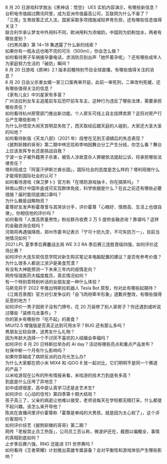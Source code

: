 8 月 20 日游戏科学放出《黑神话：悟空》 UE5 实机内容演示，有哪些新信息？  
台积电市值超过腾讯阿里，成为亚洲市值最高公司，互联网为什么不香了？  
「三孩」生育政策正式入法，国家采取多项措施减轻养育负担，还有哪些信息值得关注？  
联合利华承认梦龙中外用料不同，欧洲用料为浓缩奶，中国则为奶粉加水，两者有哪些差别？  
《扫黑风暴》第 14~18 集透露了什么新的线索？  
如果你有一瓶永远也喝不完的可乐（500ml），你会怎么做？  
如何看待男子车祸接孕妻电话，求消防员别出声「她怀着孕呢」？还有哪些成年人为家庭努力生活的「破防」瞬间？  
8 月 20 日游戏《原神》2.1 版本前瞻特别节目全球直播，有哪些值得关注的消息？  
8 月 20 日岳父杀害女婿一家三口案再审开庭，此前一审死刑，二审改判死缓，还有哪些值得关注的信息？  
《家有儿女》中刘星家有多富？  
广州法拉利女车主追尾前车后恐吓前车车主，这种行为违反了哪些法律，需要承担哪些责任？  
如何看待杭州房管部门推出新功能，个人房东可线上自主挂牌卖房？这将对房产行业产生哪些影响？  
为什么孙悟空大闹天宫明显失败了，西天取经后跟天庭的人碰到，大家还大圣大圣的叫他？  
如何看待新版《天龙八部》（2021 年）段誉在见到王语嫣后的失态表现？  
《披荆斩棘的哥哥》第二期中林志炫和李响因舞台分工产生分歧，你怎么看？舞台上应该发挥专长还是挑战自我？  
宁波一女子被外籍男子杀害，被告人涉故意杀人罪被依法提起公诉，将承担哪些法律责任？  
塔利班成立「阿富汗伊斯兰酋长国」，国际社会的态度是怎么样的？塔利班做什么才能得到国际社会的认可？  
如何看待游戏《保卫萝卜》官方称「在塔防游戏抽卡，你在搞笑吗」？  
钟南山预计中国年底或可实现群体免疫，科学依据是什么？在此之前还有哪些必要措施？届时能彻底摘口罩吗？  
为什么糖是战略物资？  
霍尊好友发声称霍尊曾与其哭诉分手，评价霍尊「心眼好、情商高、生活上也很自律」，你相信他的评价吗？  
如何看待「人类高质量男性」粉丝群月收费 2 万 5 提供金融咨询？靠谱吗？这样的金融咨询合规吗？  
河南将再遇强降雨，郑州市委书记表示「宁可十防九空，不可失防万一」，目前当地情况如何？  
2021 LPL 夏季季后赛鏖战五局 WE 3:2 RA 季后赛三连胜晋级四强，如何评价这场比赛？  
如何评价大连东软信息学院对新生购买笔记本电脑配置的建议？是否有参考价值？  
为什么很多人都说江浙沪是美食荒漠？  
有没有大神能预测一下未来三年内的疫情走向？  
网传恒瑞医药大幅度裁员，真实情况如何？  
有一个特别乖特别听话的女朋友是一种什么体验？  
马斯克将于 2022 年推出特斯拉机器人 Tesla Bot 原型，你对此有哪些起期待？  
《江南百景图》官方对引发争议的「岳飞肉袒牵羊形象」道歉并整改，有哪些值得反思的地方？  
如何评价一男子因房子没有门牌号，花 20 万装修了别人家房子？你还遇到或听说过哪些「装修乌龙事件」？  
你的家乡有哪些你「吃不起」的美食？  
MIUI12.5 增强版是否真正达到可用水平？BUG 还有那么多吗？  
男朋友比较自律，送男友什么礼物？  
因为年龄大选择一个不讨厌不喜欢的人结婚会幸福吗？  
如何评价 8 月 20 日特斯拉举办的 AI day？活动有哪些亮点和重点产品发布？  
社保中断一个月有什么影响吗？  
如果你穿越成了病娇反派的白月光怎么办?  
为什么大家都在把小米 MIX4 和 iQOO 8 放一起对比，它们明明不是同一个赛道的产品？  
以米哈游现在公布的所有情报来看，米哈游的技术力到底有多高？  
到底是什么压垮了异地恋？  
初中成绩很差，高中是认真学习还是走艺术生?  
如何评价《心动的信号》第四季第十期大结局？  
孩子高三了，父亲的病逝让他难以接受，老师说每天在学校都无精打采，什么都提不起兴趣。该怎么来开导他？  
陈岚在直播间里评价霍尊称「霍尊是单纯的大男孩，就是因为太心软了」，这个评价客观吗？  
如何评价综艺《披荆斩棘的哥哥》第二期？  
网传「老板禁止员工热饭」，公司员工否认称，微波炉还在，截图以偏概全，事情的真相到底如何？  
止步季后赛六强，RNG 还能进 S11 世界赛吗？  
如何看待《王者荣耀》计划推出英雄专属装备？会对平衡性和游戏体验产生哪些影响？  
